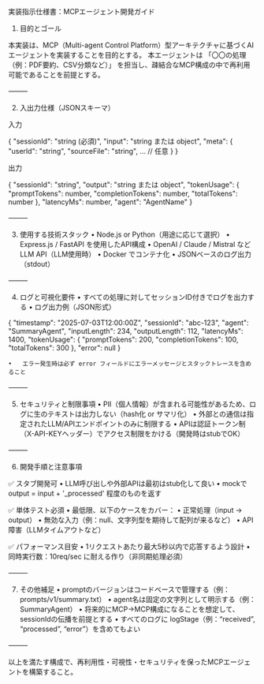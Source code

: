 実装指示仕様書：MCPエージェント開発ガイド

1. 目的とゴール

本実装は、MCP（Multi-agent Control Platform）型アーキテクチャに基づくAIエージェントを実装することを目的とする。
本エージェントは 「〇〇の処理（例：PDF要約、CSV分類など）」 を担当し、疎結合なMCP構成の中で再利用可能であることを前提とする。

⸻

2. 入出力仕様（JSONスキーマ）

入力

{
  "sessionId": "string (必須)",
  "input": "string または object",
  "meta": {
    "userId": "string",
    "sourceFile": "string",
    ... // 任意
  }
}

出力

{
  "sessionId": "string",
  "output": "string または object",
  "tokenUsage": {
    "promptTokens": number,
    "completionTokens": number,
    "totalTokens": number
  },
  "latencyMs": number,
  "agent": "AgentName"
}


⸻

3. 使用する技術スタック
	•	Node.js or Python（用途に応じて選択）
	•	Express.js / FastAPI を使用したAPI構成
	•	OpenAI / Claude / Mistral など LLM API（LLM使用時）
	•	Docker でコンテナ化
	•	JSONベースのログ出力（stdout）

⸻

4. ログと可視化要件
	•	すべての処理に対してセッションID付きでログを出力する
	•	ログ出力例（JSON形式）

{
  "timestamp": "2025-07-03T12:00:00Z",
  "sessionId": "abc-123",
  "agent": "SummaryAgent",
  "inputLength": 234,
  "outputLength": 112,
  "latencyMs": 1400,
  "tokenUsage": {
    "promptTokens": 200,
    "completionTokens": 100,
    "totalTokens": 300
  },
  "error": null
}

	•	エラー発生時は必ず error フィールドにエラーメッセージとスタックトレースを含めること

⸻

5. セキュリティと制限事項
	•	PII（個人情報）が含まれる可能性があるため、ログに生のテキストは出力しない（hash化 or サマリ化）
	•	外部との通信は指定されたLLM/APIエンドポイントのみに制限する
	•	APIは認証トークン制（X-API-KEYヘッダー）でアクセス制限をかける（開発時はstubでOK）

⸻

6. 開発手順と注意事項

✅ スタブ開発可
	•	LLM呼び出しや外部APIは最初はstub化して良い
	•	mockで output = input + '_processed' 程度のものを返す

✅ 単体テスト必須
	•	最低限、以下のケースをカバー：
	•	正常処理（input → output）
	•	無効な入力（例：null、文字列型を期待して配列が来るなど）
	•	API障害（LLMタイムアウトなど）

✅ パフォーマンス目安
	•	1リクエストあたり最大5秒以内で応答するよう設計
	•	同時実行数：10req/sec に耐える作り（非同期処理必須）

⸻

7. その他補足
	•	promptのバージョンはコードベースで管理する（例：prompts/v1/summary.txt）
	•	agent名は固定の文字列として明示する（例：SummaryAgent）
	•	将来的にMCP→MCP構成になることを想定して、sessionIdの伝播を前提とする
	•	すべてのログに logStage（例：“received”, “processed”, “error”）を含めてもよい

⸻

以上を満たす構成で、再利用性・可視性・セキュリティを保ったMCPエージェントを構築すること。
